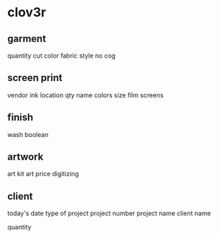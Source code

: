 # clov3r


## garment
quantity
cut
color
fabric
style no
cog

## screen print
vendor
ink
location
  qty
  name
colors
size
film
screens

## finish
wash
  boolean


## artwork
art kit
art price
digitizing


## client
today's date
type of project
project number
project name
client name


quantity
